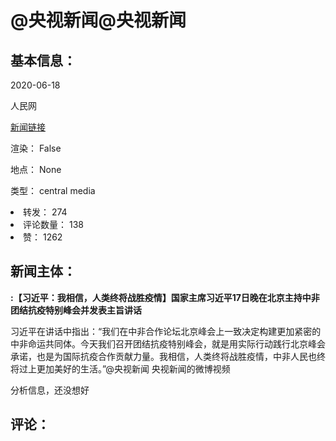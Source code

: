 <html>
 <body>
  <h1 id="title">
   @央视新闻@央视新闻
  </h1>
  <div id="basic_info">
   <h2 id="default h2">
    基本信息：
   </h2>
   <p id="time">
    2020-06-18
   </p>
   <p id="author">
    人民网
   </p>
   <p id="src">
    <a href="https://weibo.cn/comment/J77bxbmRe">
     新闻链接
    </a>
   </p>
   <p id="is_rendered">
    渲染： False
   </p>
   <p id="location">
    地点： None
   </p>
   <p id="news_type">
    类型： central media
   </p>
  </div>
  <div id="attrs">
   <li id_no="repost">
    转发： 274
   </li>
   <li id_no="comment_number">
    评论数量： 138
   </li>
   <li id_no="attitude">
    赞： 1262
   </li>
  </div>
  <div id="article">
   <h2 id="default h2">
    新闻主体：
   </h2>
   <p id="lead">
    <strong>
     :【习近平：我相信，人类终将战胜疫情】国家主席习近平17日晚在北京主持中非团结抗疫特别峰会并发表主旨讲话
    </strong>
   </p>
   <div id="main_text">
    <p id="paragraph_1">
     习近平在讲话中指出：“我们在中非合作论坛北京峰会上一致决定构建更加紧密的中非命运共同体。今天我们召开团结抗疫特别峰会，就是用实际行动践行北京峰会承诺，也是为国际抗疫合作贡献力量。我相信，人类终将战胜疫情，中非人民也终将过上更加美好的生活。”@央视新闻 央视新闻的微博视频
    </p>
   </div>
  </div>
  <div id="analyse_info">
   分析信息，还没想好
  </div>
  <div id="comments">
   <h2 id="default h2">
    评论：
   </h2>
  </div>
 </body>
</html>